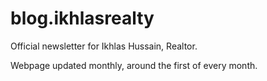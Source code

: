 # blog.ikhlasrealty
Official newsletter for Ikhlas Hussain, Realtor.

Webpage updated monthly, around the first of every month.
